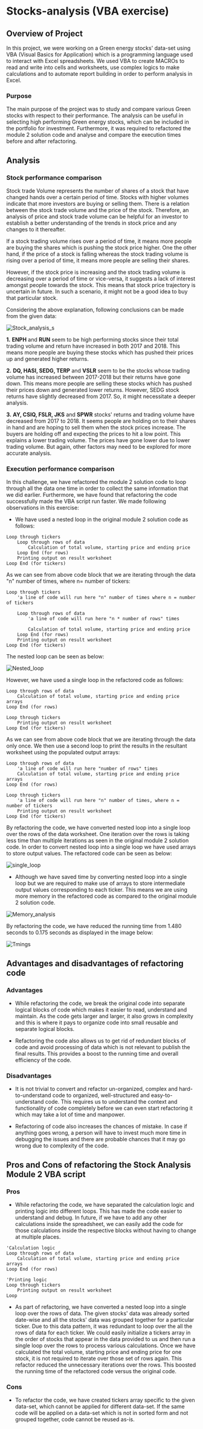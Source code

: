 # Stocks-analysis (VBA exercise)

## Overview of Project

In this project, we were working on a Green energy stocks' data-set using VBA (Visual Basics for Application)
which is a programming language used to interact with Excel spreadsheets. We used VBA to create MACROs to read and
write into cells and worksheets, use complex logics to make calculations and to automate report building in order to
perform analysis in Excel.

### Purpose

The main purpose of the project was to study and compare various Green stocks with respect to their performance.
The analysis can be useful in selecting high performing Green energy stocks, which can be included in the portfolio
for investment. Furthermore, it was required to refactored the module 2 solution code and analyse and compare the
execution times before and after refactoring.

## Analysis

### Stock performance comparison

Stock trade Volume represents the number of shares of a stock that have changed hands over a certain
period of time. Stocks with higher volumes indicate that more investors are buying or selling them.
There is a relation between the stock trade volume and the price of the stock. Therefore, an analysis
of price and stock trade volume can be helpful for an investor to establish a better understanding of
the trends in stock price and any changes to it thereafter.

If a stock trading volume rises over a period of time, it means more people are buying the shares which is
pushing the stock price higher. One the other hand, if the price of a stock is falling whereas the stock trading
volume is rising over a period of time, it means more people are selling their shares.

However, if the stock price is increasing and the stock trading volume is decreasing over a period of time or
vice-versa, it suggests a lack of interest amongst people towards the stock. This means that stock price
trajectory is uncertain in future. In such a scenario, it might not be a good idea to buy that particular stock.

Considering the above explanation, following conclusions can be made from the given data:

![Stock_analysis_s](Image_analysis/Stock_analysis_s.png)

**1.** **ENPH** and **RUN** seem to be high performing stocks since their total trading volume and return have
increased in both 2017 and 2018. This means more people are buying these stocks which has pushed their
prices up and generated higher returns.

**2.** **DQ, HASI, SEDG, TERP** and **VSLR** seem to be the stocks whose trading volume has increased between 2017-2018
but their returns have gone down. This means more people are selling these stocks which has pushed their prices
down and generated lower returns. However, SEDG stock returns have slightly decreased from 2017. So, it might
necessitate a deeper analysis.

**3.** **AY, CSIQ, FSLR, JKS** and **SPWR** stocks' returns and trading volume have decreased from 2017 to 2018. It seems
people are holding on to their shares in hand and are hoping to sell them when the stock prices increase.
The buyers are holding off and expecting the prices to hit a low point. This explains a lower trading volume.
The prices have gone lower due to lower trading volume. But again, other factors may need to be explored for
more accurate analysis.

### Execution performance comparison

In this challenge, we have refactored the module 2 solution code to loop through all the data one time in
order to collect the same information that we did earlier. Furthermore, we have found that refactoring the
code successfully made the VBA script run faster. We made following observations in this exercise:

- We have used a nested loop in the original module 2 solution code as follows:

```
Loop through tickers
    Loop through rows of data
        Calculation of total volume, starting price and ending price
    Loop End (for rows)
    Printing output on result worksheet 
Loop End (for tickers)
```

As we can see from above code block that we are iterating through the data "n" number of times, where n= number of tickers: 

```
Loop through tickers
    'a line of code will run here "n" number of times where n = number of tickers

    Loop through rows of data
        'a line of code will run here "n * number of rows" times

        Calculation of total volume, starting price and ending price
    Loop End (for rows)
    Printing output on result worksheet 
Loop End (for tickers)
```
The nested loop can be seen as below:

![Nested_loop](Image_analysis/Nested_loop.png)

However, we have used a single loop in the refactored code as follows:

```
Loop through rows of data
    Calculation of total volume, starting price and ending price arrays
Loop End (for rows)

Loop through tickers
    Printing output on result worksheet
Loop End (for tickers) 
```
As we can see from above code block that we are iterating through the data only once. We then use a second loop to
print the results in the resultant worksheet using the populated output arrays:

```
Loop through rows of data
    'a line of code will run here "number of rows" times
    Calculation of total volume, starting price and ending price arrays
Loop End (for rows)

Loop through tickers
    'a line of code will run here "n" number of times, where n = number of tickers
    Printing output on result worksheet
Loop End (for tickers)
```
By refactoring the code, we have converted nested loop into a single loop over the rows of the data worksheet.
One iteration over the rows is taking less time than multiple iterations as seen in the original module 2 solution code.
In order to convert nested loop into a single loop we have used arrays to store output values. The refactored code can be seen
as below:

![single_loop](Image_analysis/single_loop.png)

- Although we have saved time by converting nested loop into a single loop but we are required to make use
of arrays to store intermediate output values corresponding to each ticker. This means we are using more memory
in the refactored code as compared to the original module 2 solution code.

![Memory_analysis](Image_analysis/Memory_analysis.png)

By refactoring the code, we have reduced the running time from 1.480 seconds to 0.175 seconds as displayed in the image below: 

![Tmings](Image_analysis/Tmings.png)

## Advantages and disadvantages of refactoring code

### Advantages
 - While refactoring the code, we break the original code into separate logical blocks of code which makes it
 easier to read, understand and maintain. As the code gets larger and larger, it also grows in complexity and
 this is where it pays to organize code into small reusable and separate logical blocks.

 - Refactoring the code also allows us to get rid of redundant blocks of code and avoid processing of data which
 is not relevant to publish the final results. This provides a boost to the running time and overall efficiency of
 the code.

### Disadvantages
- It is not trivial to convert and refactor un-organized, complex and hard-to-understand code to organized,
well-structured and easy-to-understand code. This requires us to understand the context and functionality of
code completely before we can even start refactoring it which may take a lot of time and manpower.
 
- Refactoring of code also increases the chances of mistake. In case if anything goes wrong, a person will
have to invest much more time in debugging the issues and there are probable chances that it may go wrong due
to complexity of the code.

## Pros and Cons of refactoring the Stock Analysis Module 2 VBA script

### Pros

- While refactoring the code, we have separated the calculation logic and printing logic into different loops.
This has made the code easier to understand and debug.
In future, if we have to add any other calculations inside the spreadsheet, we can easily add the code for
those calculations inside the respective blocks without having to change at multiple places.

```
'Calculation logic
Loop through rows of data
    Calculation of total volume, starting price and ending price arrays
Loop End (for rows)

'Printing logic
Loop through tickers
    Printing output on result worksheet
Loop
```
- As part of refactoring, we have converted a nested loop into a single loop over the rows of data.
The given stocks' data was already sorted date-wise and all the stocks' data was grouped together for a
particular ticker. Due to this data pattern, it was redundant to loop over the all the rows of data for
each ticker. We could easily initialize a tickers array in the order of stocks that appear in the data
provided to us and then run a single loop over the rows to process various calculations. Once we have calculated
the total volume, starting price and ending price for one stock, it is not required to iterate over those set of
rows again. This refactor reduced the unnecessary iterations over the rows. This boosted the running time of the
refactored code versus the original code.

### Cons

- To refactor the code, we have created tickers array specific to the given data-set, which cannot be applied for
different data-set. If the same code will be applied on a data-set which is not in sorted form and not grouped together,
code cannot be reused as-is.


